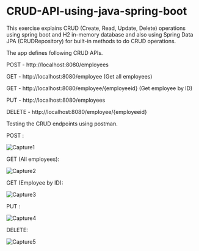 # CRUD-API-using-java-spring-boot
This exercise explains CRUD (Create, Read, Update, Delete) operations using spring boot and H2 in-memory database and also using Spring Data JPA (CRUDRepository) for built-in methods to do CRUD operations.

The app defines following CRUD APIs.

POST - http://localhost:8080/employees

GET - http://localhost:8080/employee  (Get all employees)

GET - http://localhost:8080/employee/{employeeid}  (Get employee by ID)

PUT - http://localhost:8080/employees

DELETE - http://localhost:8080/employee/{employeeid}

Testing the CRUD endpoints using postman.

POST :

![Capture1](https://user-images.githubusercontent.com/66325658/122510290-fef70880-d022-11eb-8fb7-e5784cee4261.PNG)

GET (All employees):

![Capture2](https://user-images.githubusercontent.com/66325658/122510788-cf94cb80-d023-11eb-874e-4fd86e005cfc.PNG)

GET (Employee by ID):

![Capture3](https://user-images.githubusercontent.com/66325658/122510984-2dc1ae80-d024-11eb-9553-600798f8d829.PNG)

PUT :

![Capture4](https://user-images.githubusercontent.com/66325658/122511526-05867f80-d025-11eb-86d5-9b3200d7bafe.PNG)

DELETE:

![Capture5](https://user-images.githubusercontent.com/66325658/122511722-526a5600-d025-11eb-8d52-bc9f5dcc12fc.PNG)


